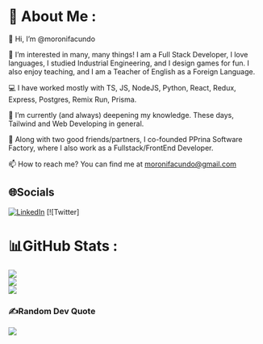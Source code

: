 # 💫 About Me :

👋 Hi, I’m @moronifacundo

👀 I’m interested in many, many things! I am a Full Stack Developer, I love languages, I studied Industrial Engineering, and I design games for fun. I also enjoy teaching, and I am a Teacher of English as a Foreign Language.

💻 I have worked mostly with TS, JS, NodeJS, Python, React, Redux, Express, Postgres, Remix Run, Prisma.

🌱 I’m currently (and always) deepening my knowledge. These days, Tailwind and Web Developing in general.

💞️ Along with two good friends/partners, I co-founded PPrina Software Factory, where I also work as a Fullstack/FrontEnd Developer.

📫 How to reach me? You can find me at moronifacundo@gmail.com

## 🌐Socials
[![LinkedIn](https://img.shields.io/badge/LinkedIn-%230077B5.svg?logo=linkedin&logoColor=white)](https://linkedin.com/in/moronifacundo) [![Twitter]

# 📊GitHub Stats :
![](https://github-readme-stats.vercel.app/api?username=moronifacundo&theme=react&hide_border=true&include_all_commits=true&count_private=true)<br/>
![](https://github-readme-streak-stats.herokuapp.com/?user=moronifacundo&theme=react&hide_border=true)<br/>
![](https://github-readme-stats.vercel.app/api/top-langs/?username=moronifacundo&theme=react&hide_border=true&include_all_commits=true&count_private=true&layout=compact)

### ✍️Random Dev Quote
![](https://quotes-github-readme.vercel.app/api?type=horizontal&theme=radical)
